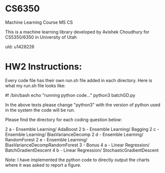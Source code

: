 # CS6350
Machine Learning Course MS CS

This is a machine learning library developed by Avishek Choudhury for CS5350/6350 in University of Utah

uId: u1428226


# HW2 Instructions:

Every code file has their own run.sh file added in each directory. Here is what my run.sh file looks like:

#! /bin/bash
echo "running python code..."
python3 batchGD.py



In the above texts please change "python3" with the version of python used in the system the code will be run.

Please find the directory for each coding question below:

2 a - Ensemble Learning/ AdaBoost
2 b - Ensemble Learning/ Bagging
2 c - Ensemble Learning/ BiasVarianceDecomp
2 d - Ensemble Learning/ RandomForest
2 e - Ensemble Learning/ BiasVarianceDecompRandomForest
3 - Bonus
4 a - Linear Regression/ BatchGradientDescent
4 b - Linear Regression/ StochasticGradientDescent

Note: I have implemented the python code to directly output the charts where it was asked to report a figure.
